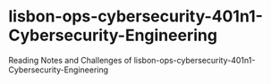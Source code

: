 # lisbon-ops-cybersecurity-401n1-Cybersecurity-Engineering
Reading Notes and Challenges of lisbon-ops-cybersecurity-401n1-Cybersecurity-Engineering
